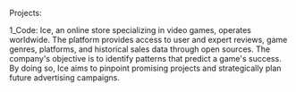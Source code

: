 Projects: 

1_Code:
Ice, an online store specializing in video games, operates worldwide. The platform provides access to user and expert reviews, game genres, platforms, and historical sales data through open sources. The company's objective is to identify patterns that predict a game's success. By doing so, Ice aims to pinpoint promising projects and strategically plan future advertising campaigns.
